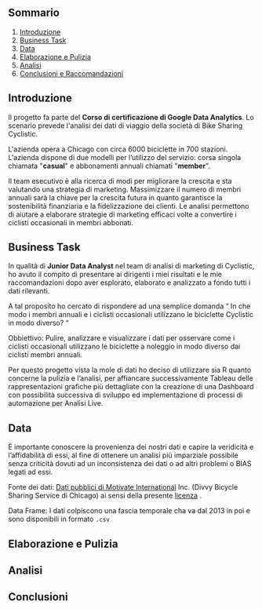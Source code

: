 ## Sommario
1. [Introduzione](README.md#introduzione)
2. [Business Task](README.md#task)
3. [Data](README.md#data)
4. [Elaborazione e Pulizia](README.md#elaborazione-e-pulizia)
5. [Analisi](README.md#analisi)
6. [Conclusioni e Raccomandazioni](README.md#conclusioni)

## Introduzione

Il progetto fa parte del **Corso di certificazione di Google Data Analytics**. Lo scenario prevede l'analisi dei dati di viaggio della società di Bike Sharing Cyclistic.

L'azienda opera a Chicago con circa 6000 biciclette in 700 stazioni.
L'azienda dispone di due modelli per l’utilizzo del servizio: corsa singola chiamata "**casual**" e abbonamenti annuali chiamati "**member**". 

Il team esecutivo è alla ricerca di modi per migliorare la crescita e sta valutando una strategia di marketing.
Massimizzare il numero di membri annuali sarà la chiave per la crescita futura in quanto garantisce la sostenibilità finanziaria e la fidelizzazione dei clienti.
Le analisi permettono di aiutare a elaborare strategie di marketing efficaci volte a convertire i ciclisti occasionali in membri abbonati.

## Business Task

In qualità di **Junior Data Analyst** nel team di analisi di marketing di Cyclistic, ho avuto il compito di presentare ai dirigenti i miei risultati e le mie raccomandazioni dopo aver esplorato, elaborato e analizzato a fondo tutti i dati rilevanti.

A tal proposito ho cercato di rispondere ad una semplice domanda “ In che modo i membri annuali e i ciclisti occasionali utilizzano le biciclette Cyclistic in modo diverso? “

Obbiettivo: Pulire, analizzare e visualizzare i dati per osservare come i ciclisti occasionali utilizzano le biciclette a noleggio in modo diverso dai ciclisti membri annuali.

Per questo progetto vista la mole di dati ho deciso di utilizzare sia R quanto concerne la pulizia e l’analisi, per affiancare successivamente Tableau delle rappresentazioni grafiche più dettagliate con la creazione di una Dashboard con possibilità successiva di sviluppo ed implementazione di processi di automazione per Analisi Live.

## Data
È importante conoscere la provenienza dei nostri dati e capire la veridicità e l’affidabilità di essi, al fine di ottenere un analisi più imparziale possibile senza criticità dovuti ad un inconsistenza dei dati o ad altri problemi o BIAS legati ad essi.

Fonte dei dati: [Dati pubblici di Motivate International](https://divvy-tripdata.s3.amazonaws.com/index.html) Inc. (Divvy Bicycle Sharing Service di Chicago) ai sensi della presente [licenza](https://www.divvybikes.com/data-license-agreement) .

Data Frame: I dati colpiscono una fascia temporale cha va dal 2013 in poi e sono disponibili in formato `.csv`

## Elaborazione e Pulizia


## Analisi


## Conclusioni
